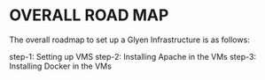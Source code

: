 # OVERALL ROAD MAP
The overall roadmap to set up a Glyen Infrastructure is as follows:

step-1: Setting up VMS
step-2: Installing Apache in the VMs
step-3: Installing Docker in the VMs
